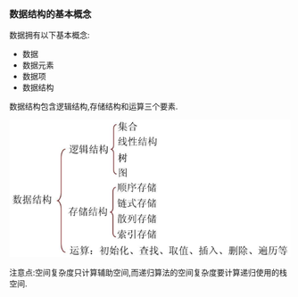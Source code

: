 ### 数据结构的基本概念

数据拥有以下基本概念:

* 数据
* 数据元素
* 数据项
* 数据结构

数据结构包含逻辑结构,存储结构和运算三个要素.

![1680876992111](image/04.数据结构的基本概念/1680876992111.png)

注意点:空间复杂度只计算辅助空间,而递归算法的空间复杂度要计算递归使用的栈空间.
